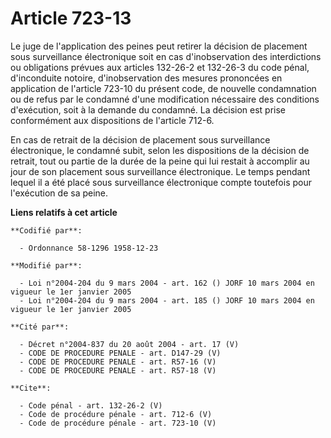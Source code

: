 # Article 723-13

Le juge de l'application des peines peut retirer la décision de placement sous surveillance électronique soit en cas
d'inobservation des interdictions ou obligations prévues aux articles 132-26-2 et 132-26-3 du code pénal, d'inconduite
notoire, d'inobservation des mesures prononcées en application de l'article 723-10 du présent code, de nouvelle condamnation
ou de refus par le condamné d'une modification nécessaire des conditions d'exécution, soit à la demande du condamné. La
décision est prise conformément aux dispositions de l'article 712-6. 

En cas de retrait de la décision de placement sous surveillance électronique, le condamné subit, selon les dispositions de la
décision de retrait, tout ou partie de la durée de la peine qui lui restait à accomplir au jour de son placement sous
surveillance électronique. Le temps pendant lequel il a été placé sous surveillance électronique compte toutefois pour
l'exécution de sa peine.

**Liens relatifs à cet article**

	**Codifié par**:

	  - Ordonnance 58-1296 1958-12-23

	**Modifié par**:

	  - Loi n°2004-204 du 9 mars 2004 - art. 162 () JORF 10 mars 2004 en vigueur le 1er janvier 2005
	  - Loi n°2004-204 du 9 mars 2004 - art. 185 () JORF 10 mars 2004 en vigueur le 1er janvier 2005

	**Cité par**:

	  - Décret n°2004-837 du 20 août 2004 - art. 17 (V)
	  - CODE DE PROCEDURE PENALE - art. D147-29 (V)
	  - CODE DE PROCEDURE PENALE - art. R57-16 (V)
	  - CODE DE PROCEDURE PENALE - art. R57-18 (V)

	**Cite**:

	  - Code pénal - art. 132-26-2 (V)
	  - Code de procédure pénale - art. 712-6 (V)
	  - Code de procédure pénale - art. 723-10 (V)
